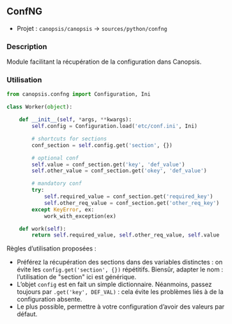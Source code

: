 ## ConfNG

 * Projet : `canopsis/canopsis` -> `sources/python/confng`

### Description

Module facilitant la récupération de la configuration dans Canopsis.

### Utilisation

```python
from canopsis.confng import Configuration, Ini

class Worker(object):

    def __init__(self, *args, **kwargs):
        self.config = Configuration.load('etc/conf.ini', Ini)

        # shortcuts for sections
        conf_section = self.config.get('section', {})

        # optional conf
        self.value = conf_section.get('key', 'def_value')
        self.other_value = conf_section.get('okey', 'def_value')

        # mandatory conf
        try:
            self.required_value = conf_section.get('required_key')
            self.other_req_value = conf_section.get('other_req_key')
        except KeyError, ex:
            work_with_exception(ex)

    def work(self):
        return self.required_value, self.other_req_value, self.value
```

Règles d’utilisation proposées :

 * Préférez la récupération des sections dans des variables distinctes : on évite les `config.get('section', {})` répétitifs. Biensûr, adapter le nom : l’utilisation de "section" ici est générique.
 * L’objet `config` est en fait un simple dictionnaire. Néanmoins, passez toujours par `.get('key', DEF_VAL)` : cela évite les problèmes liés à de la configuration absente.
 * Le plus possible, permettre à votre configuration d’avoir des valeurs par défaut.

